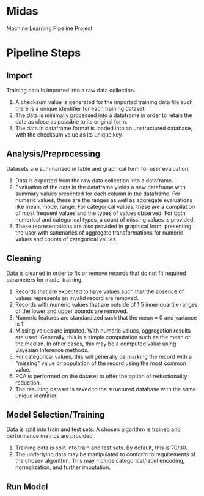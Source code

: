 # Midas

Machine Learning Pipeline Project

# Pipeline Steps

## Import

Training data is imported into a raw data collection. 

1. A checksum value is generated for the imported training data file such there is a unique identifier for each training dataset.
1. The data is minimally processed into a dataframe in order to retain the data as close as possible to its original form.
1. The data in dataframe format is loaded into an unstructured database, with the checksum value as its unique key.

## Analysis/Preprocessing

Datasets are summarized in table and graphical form for user evaluation. 

1. Data is exported from the raw data collection into a dataframe.
1. Evaluation of the data in the dataframe yields a new dataframe with summary values presented for each column in the dataframe. For numeric values, these are the ranges as well as aggregate evaluations like mean, mode, range. For categorical values, these are a compilation of most frequent values and the types of values observed. For both numerical and categorical types, a count of missing values is provided.
1. These representations are also provided in graphical form, presenting the user with summaries of aggregate transformations for numeric values and counts of categorical values.

## Cleaning

Data is cleaned in order to fix or remove records that do not fit required parameters for model training.

1. Records that are expected to have values such that the absence of values represents an invalid record are removed.
1. Records with numeric values that are outside of 1.5 inner quartile ranges of the lower and upper bounds are removed.
1. Numeric features are standardized such that the mean = 0 and variance is 1.
1. Missing values are imputed. With numeric values, aggregation results are used. Generally, this is a simple computation such as the mean or the median. In other cases, this may be a computed value using Bayesian Inference methods. 
1. For categorical values, this will generally be marking the record with a "missing" value or population of the record using the most common value.
1. PCA is performed on the dataset to offer the option of reductionality reduction.
1. The resulting dataset is saved to the structured database with the same unique identifier.

## Model Selection/Training

Data is split into train and test sets. A chosen algorithm is trained and performance metrics are provided.

1. Training data is split into train and test sets. By default, this is 70/30.
1. The underlying data may be manipulated to conform to requirements of the chosen algorithm. This may include categorical/label encoding, normalization, and further imputation.


## Run Model